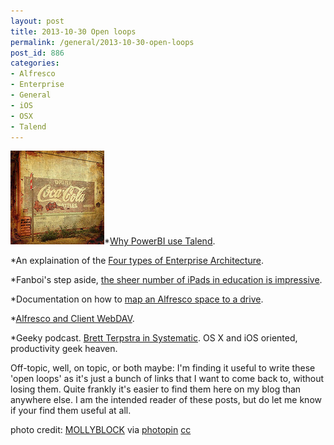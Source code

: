 ```yaml
---
layout: post
title: 2013-10-30 Open loops
permalink: /general/2013-10-30-open-loops
post_id: 886
categories:
- Alfresco
- Enterprise
- General
- iOS
- OSX
- Talend
---
```


[![large__8971665708](/images/large__8971665708.jpg)](http://www.flickr.com/photos/mollyblock/8971665708/)*[Why PowerBI use Talend](http://www.powerupbi.com/talend/index.html).


*An explaination of the
[Four types of Enterprise Architecture](http://msdn.microsoft.com/en-us/library/bb466232.aspx).


*Fanboi's step aside,
[the sheer number of iPads in education is impressive](http://ipadinsight.com/ipad/latest-crazy-ipad-numbers-94-share-in-education-more/).


*Documentation on how to
[map an Alfresco space to a drive](http://docs.alfresco.com/4.1/index.jsp?topic=%2Fcom.alfresco.enterprise.doc%2Ftasks%2Ftuh-maptodrive.html).


*[Alfresco and Client WebDAV](http://wiki.alfresco.com/wiki/Client_WebDAV).


*Geeky podcast.
[Brett Terpstra in Systematic](http://brettterpstra.com/topic/podcast/). OS X and iOS oriented, productivity geek heaven.

Off-topic, well, on topic, or both maybe: I'm finding it useful to write these 'open loops' as it's just a bunch of links that I want to come back to, without losing them. Quite frankly it's easier to find them here on my blog than anywhere else. I am the intended reader of these posts, but do let me know if your find them useful at all.

photo credit:
[MOLLYBLOCK](http://www.flickr.com/photos/mollyblock/8971665708/) via
[photopin](http://photopin.com)
[cc](http://creativecommons.org/licenses/by-nc-nd/2.0/)
